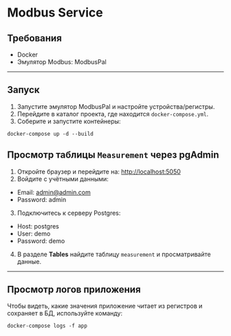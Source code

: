 # Modbus Service

## Требования
- Docker
- Эмулятор Modbus: ModbusPal

---

## Запуск

1. Запустите эмулятор ModbusPal и настройте устройства/регистры.
2. Перейдите в каталог проекта, где находится `docker-compose.yml`.
3. Соберите и запустите контейнеры:

```
docker-compose up -d --build
```
## Просмотр таблицы `Measurement` через pgAdmin

1. Откройте браузер и перейдите на: [http://localhost:5050](http://localhost:5050)
2. Войдите с учётными данными:

- Email: admin@admin.com
- Password: admin


3. Подключитесь к серверу Postgres:

- Host: postgres
- User: demo
- Password: demo

4. В разделе **Tables** найдите таблицу `measurement` и просматривайте данные.

---

## Просмотр логов приложения

Чтобы видеть, какие значения приложение читает из регистров и сохраняет в БД, используйте команду:

```
docker-compose logs -f app
```
